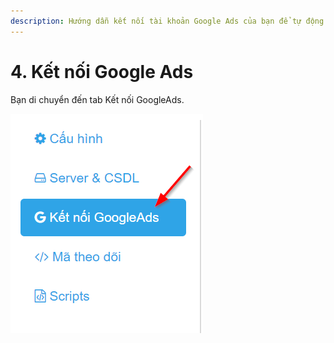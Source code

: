 ```yaml
---
description: Hướng dẫn kết nối tài khoản Google Ads của bạn để tự động chặn IP
---
```


# 4. Kết nối Google Ads

Bạn di chuyển đến tab Kết nối GoogleAds.

![](../../.gitbook/assets/tab-google_ads.png)


